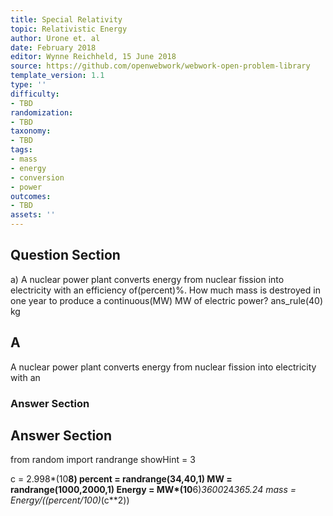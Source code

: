 ```yaml
---
title: Special Relativity
topic: Relativistic Energy
author: Urone et. al
date: February 2018
editor: Wynne Reichheld, 15 June 2018
source: https://github.com/openwebwork/webwork-open-problem-library
template_version: 1.1
type: ''
difficulty:
- TBD
randomization:
- TBD
taxonomy:
- TBD
tags:
- mass
- energy
- conversion
- power
outcomes:
- TBD
assets: ''
---
```


## Question Section 

a) A nuclear power plant converts energy from nuclear fission into electricity with an
efficiency of(percent)%. How much mass is destroyed in one year to produce a continuous(MW) MW of electric power? 
ans_rule(40) kg

## A
A nuclear power plant converts energy from nuclear fission into electricity with an
### Answer Section


## Answer Section

from random import randrange
showHint = 3

c = 2.998*(10**8)
percent = randrange(34,40,1)
MW = randrange(1000,2000,1)
Energy = MW*(10**6)*3600*24*365.24
mass = Energy/((percent/100)*(c**2))